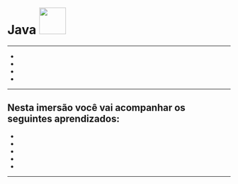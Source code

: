 # **Java** <img src="https://cdn.jsdelivr.net/gh/devicons/devicon/icons/java/java-original-wordmark.svg" width="60"/>
          
          
****

- 

- 

- 

- 

****

## Nesta imersão você vai acompanhar os seguintes aprendizados:

- 
- 
- 
- 
- 

****
